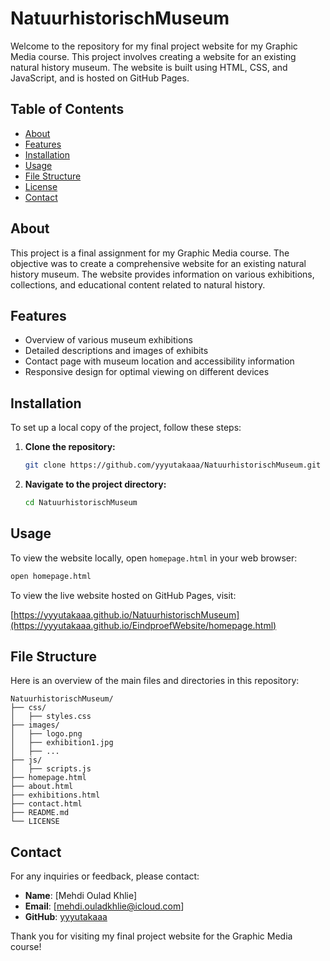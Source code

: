 # NatuurhistorischMuseum

Welcome to the repository for my final project website for my Graphic Media course. This project involves creating a website for an existing natural history museum. The website is built using HTML, CSS, and JavaScript, and is hosted on GitHub Pages.

## Table of Contents

- [About](#about)
- [Features](#features)
- [Installation](#installation)
- [Usage](#usage)
- [File Structure](#file-structure)
- [License](#license)
- [Contact](#contact)

## About

This project is a final assignment for my Graphic Media course. The objective was to create a comprehensive website for an existing natural history museum. The website provides information on various exhibitions, collections, and educational content related to natural history.

## Features

- Overview of various museum exhibitions
- Detailed descriptions and images of exhibits
- Contact page with museum location and accessibility information
- Responsive design for optimal viewing on different devices

## Installation

To set up a local copy of the project, follow these steps:

1. **Clone the repository:**

   ```bash
   git clone https://github.com/yyyutakaaa/NatuurhistorischMuseum.git
   ```

2. **Navigate to the project directory:**

   ```bash
   cd NatuurhistorischMuseum
   ```

## Usage

To view the website locally, open `homepage.html` in your web browser:

```bash
open homepage.html
```

To view the live website hosted on GitHub Pages, visit:

[https://yyyutakaaa.github.io/NatuurhistorischMuseum](https://yyyutakaaa.github.io/EindproefWebsite/homepage.html)

## File Structure

Here is an overview of the main files and directories in this repository:

```
NatuurhistorischMuseum/
├── css/
│   ├── styles.css
├── images/
│   ├── logo.png
│   ├── exhibition1.jpg
│   ├── ...
├── js/
│   ├── scripts.js
├── homepage.html
├── about.html
├── exhibitions.html
├── contact.html
├── README.md
└── LICENSE
```

## Contact

For any inquiries or feedback, please contact:

- **Name**: [Mehdi Oulad Khlie]
- **Email**: [mehdi.ouladkhlie@icloud.com]
- **GitHub**: [yyyutakaaa](https://github.com/yyyutakaaa)

Thank you for visiting my final project website for the Graphic Media course!
```
